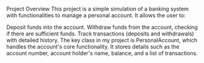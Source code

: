 Project Overview
This project is a simple simulation of a banking system with functionalities to manage a personal account. It allows the user to:

Deposit funds into the account.
Withdraw funds from the account, checking if there are sufficient funds.
Track transactions (deposits and withdrawals) with detailed history.
The key class in my project is PersonalAccount, which handles the account's core functionality. It stores details such as the account number, account holder's name, balance, and a list of transactions.

